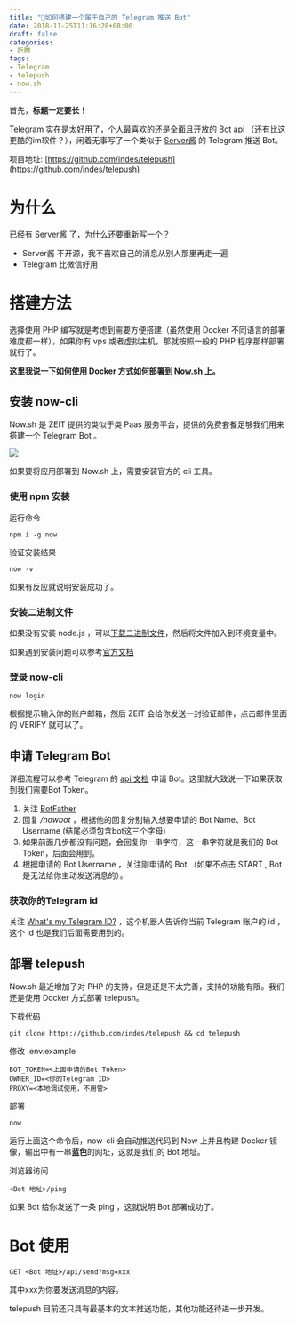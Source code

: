 ```yaml
---
title: "🤖如何搭建一个属于自己的 Telegram 推送 Bot"
date: 2018-11-25T11:16:28+08:00
draft: false
categories:
- 折腾
tags:
- Telegram
- telepush
- now.sh
---
```

首先，**标题一定要长！**

Telegram 实在是太好用了，个人最喜欢的还是全面且开放的 Bot api （还有比这更酷的im软件？），闲着无事写了一个类似于 [Server酱](http://sc.ftqq.com/) 的 Telegram 推送 Bot。
<!--more-->

项目地址: [https://github.com/indes/telepush](https://github.com/indes/telepush)
# 为什么
已经有 Server酱 了，为什么还要重新写一个？

- Server酱 不开源，我不喜欢自己的消息从别人那里再走一遍
- Telegram 比微信好用


# 搭建方法
选择使用 PHP 编写就是考虑到需要方便搭建（虽然使用 Docker 不同语言的部署难度都一样），如果你有 vps 或者虚拟主机，那就按照一般的 PHP 程序那样部署就行了。

**这里我说一下如何使用 Docker 方式如何部署到 [Now.sh](https://now.sh) 上。**

## 安装 now-cli

Now.sh 是 ZEIT 提供的类似于类 Paas 服务平台，提供的免费套餐足够我们用来搭建一个 Telegram Bot 。

![](http://hesay-me-1251211798.file.myqcloud.com/img/your-own-telegram-push-bot/now_plan.png)

如果要将应用部署到 Now.sh 上，需要安装官方的 cli 工具。



### 使用 npm 安装
运行命令
```
npm i -g now
```
验证安装结果
```
now -v
```
如果有反应就说明安装成功了。


### 安装二进制文件

如果没有安装 node.js ，可以[下载二进制文件](https://github.com/zeit/now-cli/releases)，然后将文件加入到环境变量中。

如果遇到安装问题可以参考[官方文档](https://zeit.co/docs/v2/getting-started/installation/#now-cli)



### 登录 now-cli

```
now login
```

根据提示输入你的账户邮箱，然后 ZEIT 会给你发送一封验证邮件，点击邮件里面的 VERIFY 就可以了。



## 申请 Telegram Bot

详细流程可以参考 Telegram 的 [api 文档](https://core.telegram.org/bots#6-botfather) 申请 Bot。这里就大致说一下如果获取到我们需要Bot Token。

1. 关注 [BotFather](https://telegram.me/botfather)
2. 回复 */nowbot* ，根据他的回复分别输入想要申请的 Bot Name、Bot Username (结尾必须包含bot这三个字母)
3. 如果前面几步都没有问题，会回复你一串字符，这一串字符就是我们的 Bot Token，后面会用到。
4. 根据申请的 Bot Username ，关注刚申请的 Bot （如果不点击 START , Bot 是无法给你主动发送消息的）。



### 获取你的Telegram id

关注 [What's my Telegram ID?](https://t.me/my_id_bot) ，这个机器人告诉你当前 Telegram 账户的 id ，这个 id 也是我们后面需要用到的。



## 部署 telepush

Now.sh 最近增加了对 PHP 的支持，但是还是不太完善，支持的功能有限。我们还是使用 Docker 方式部署 telepush。



下载代码

```shell
git clone https://github.com/indes/telepush && cd telepush
```

修改 .env.example 

```
BOT_TOKEN=<上面申请的Bot Token>
OWNER_ID=<你的Telegram ID>
PROXY=<本地调试使用，不用管>
```

部署

```
now
```

运行上面这个命令后，now-cli 会自动推送代码到 Now 上并且构建 Docker 镜像，输出中有一串**蓝色**的网址，这就是我们的 Bot 地址。

浏览器访问 

```
<Bot 地址>/ping
``` 

如果 Bot 给你发送了一条 ping ，这就说明 Bot 部署成功了。

# Bot 使用

```
GET <Bot 地址>/api/send?msg=xxx 
```

其中xxx为你要发送消息的内容。

telepush 目前还只具有最基本的文本推送功能，其他功能还待进一步开发。
